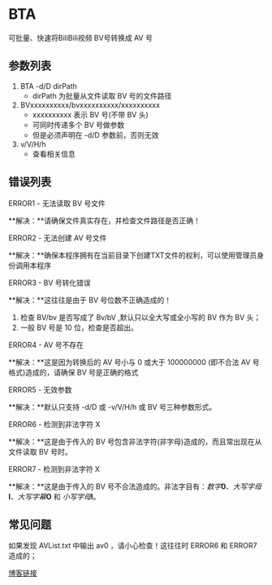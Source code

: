 # BTA

可批量、快速将BiliBili视频 BV号转换成 AV 号

## 参数列表

1. BTA -d/D dirPath
    + dirPath 为批量从文件读取 BV 号的文件路径
2. BVxxxxxxxxxx/bvxxxxxxxxxx/xxxxxxxxxx
    + xxxxxxxxxx 表示 BV 号(不带 BV 头)
    + 可同时传递多个 BV 号做参数
    + 但是必须声明在 -d/D 参数前，否则无效
3. v/V/H/h
    + 查看相关信息

## 错误列表

ERROR1 - 无法读取 BV 号文件

**解决：**请确保文件真实存在，并检查文件路径是否正确！

ERROR2 - 无法创建 AV 号文件

**解决：**确保本程序拥有在当前目录下创建TXT文件的权利，可以使用管理员身份调用本程序

ERROR3 - BV 号转化错误

**解决：**这往往是由于 BV 号位数不正确造成的！

1. 检查 BV/bv 是否写成了 Bv/bV ,默认只以全大写或全小写的 BV 作为 BV 头；
2. 一般 BV 号是 10 位，检查是否超出。

ERROR4 - AV 号不存在

**解决：**这是因为转换后的 AV 号小与 0 或大于 100000000 (即不合法 AV 号格式)造成的，请确保 BV 号是正确的格式

ERROR5 - 无效参数

**解决：**默认只支持 -d/D 或 -v/V/H/h 或 BV 号三种参数形式。

ERROR6 - 检测到非法字符 X

**解决：**这是由于传入的 BV 号包含非法字符(非字母)造成的，而且常出现在从文件读取 BV 号时。

ERROR7 - 检测到非法字符 X

**解决：**这是由于传入的  BV 号不合法造成的。非法字目有：_数字_**0**、_大写字母_**I**、_大写字幕_**O** 和 _小写字母_**l**。

## 常见问题

如果发现 AVList.txt 中输出 av0 ，请小心检查！这往往时 ERROR6 和 ERROR7 造成的；

[博客链接](https://www.cnblogs.com/seafever/BTA.html)
